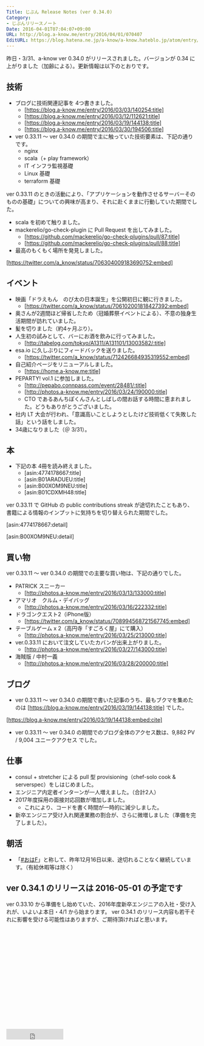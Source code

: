 ```yaml
---
Title: じぶん Release Notes (ver 0.34.0)
Category:
- じぶんリリースノート
Date: 2016-04-01T07:04:07+09:00
URL: http://blog.a-know.me/entry/2016/04/01/070407
EditURL: https://blog.hatena.ne.jp/a-know/a-know.hateblo.jp/atom/entry/10328537792369298619
---
```


昨日・3/31、a-know ver 0.34.0 がリリースされました。バージョンが 0.34 に上がりました（加齢による）。更新情報は以下のとおりです。




<!-- more -->




## 技術
* ブログに技術関連記事を 4つ書きました。
    * [https://blog.a-know.me/entry/2016/03/03/140254:title]
    * [https://blog.a-know.me/entry/2016/03/12/112621:title]
    * [https://blog.a-know.me/entry/2016/03/19/144138:title]
    * [https://blog.a-know.me/entry/2016/03/30/194506:title]
* ver 0.33.11 〜 ver 0.34.0 の期間で主に触っていた技術要素は、下記の通りです。
    * nginx
    * scala（+ play framework）
    * IT インフラ監視基礎
    * Linux 基礎
    * terraform 基礎


ver 0.33.11 のときの活動により、「アプリケーションを動作させるサーバーそのものの基礎」についての興味が高まり、それに赴くままに行動していた期間でした。


* scala を初めて触りました。
* mackerelio/go-check-plugin に Pull Request を出してみました。
    * [https://github.com/mackerelio/go-check-plugins/pull/87:title]
    * [https://github.com/mackerelio/go-check-plugins/pull/88:title]
* 最高のもくもく場所を発見しました。


[https://twitter.com/a_know/status/706304009183690752:embed]



## イベント

* 映画「ドラえもん　のび太の日本誕生」を公開初日に観に行きました。
    * [https://twitter.com/a_know/status/706102001818427392:embed]
* 奥さんが2週間ほど帰省したため（冠婚葬祭イベントによる）、不意の独身生活期間が訪れていました。
* 髪を切りました（約4ヶ月ぶり）。
* 人生初の試みとして、バーにお酒を飲みに行ってみました。
    * [http://tabelog.com/tokyo/A1311/A131101/13003582/:title]
* esa.io に久しぶりにフィードバックを送りました。
    * [https://twitter.com/a_know/status/712426684935319552:embed]
* 自己紹介ページをリニューアルしました。
    * [https://home.a-know.me:title]
* PEPARTY! vol.1 に参加しました。
    * [http://pepabo.connpass.com/event/28481/:title]
    * [http://photos.a-know.me/entry/2016/03/24/190000:title]
    * CTO であるあんちぽくんさんとしばしの間お話する時間に恵まれました。どうもありがとうございました。
* 社内 LT 大会が行われ、「意識高いことしようとしたけど技術低くて失敗した話」という話をしました。
* 34歳になりました（＠ 3/31）。



## 本
* 下記の本 4冊を読み終えました。
    * [asin:4774178667:title]
    * [asin:B01ARADUEU:title]
    * [asin:B00XOM9NEU:title]
    * [asin:B01CDXMH48:title]





ver 0.33.11 で GitHub の public contributions streak が途切れたこともあり、書籍による情報のインプットに気持ちを切り替えられた期間でした。




[asin:4774178667:detail]





[asin:B00XOM9NEU:detail]





## 買い物
ver 0.33.11 〜 ver 0.34.0 の期間での主要な買い物は、下記の通りでした。


* PATRICK スニーカー
    * [http://photos.a-know.me/entry/2016/03/13/133000:title]
* アマリオ　クルム・デイバッグ
    * [http://photos.a-know.me/entry/2016/03/16/222332:title]
* ドラゴンクエスト2（iPhone版）
    * [https://twitter.com/a_know/status/708994568721567745:embed]
* テーブルゲーム x 2（高円寺「すごろく屋」にて購入）
    * [http://photos.a-know.me/entry/2016/03/25/213000:title]
* ver.0.33.11 において注文していたカバンが出来上がりました。
    * [http://photos.a-know.me/entry/2016/03/27/143000:title]
* 海賊版 / 中村一義
    * [http://photos.a-know.me/entry/2016/03/28/200000:title]


## ブログ
* ver 0.33.11 〜 ver 0.34.0 の期間で書いた記事のうち、最もブクマを集めたのは [https://blog.a-know.me/entry/2016/03/19/144138:title] でした。




[https://blog.a-know.me/entry/2016/03/19/144138:embed:cite]




* ver 0.33.11 〜 ver 0.34.0 の期間でのブログ全体のアクセス数は、9,882 PV / 9,004 ユニークアクセス でした。



## 仕事

* consul + stretcher による pull 型 provisioning（chef-solo cook & serverspec）をしはじめました。
* エンジニア内定者インターンが一人増えました。（合計2人）
* 2017年度採用の面接対応回数が増加しました。
    * これにより、コードを書く時間が一時的に減少しました。
* 新卒エンジニア受け入れ関連業務の割合が、さらに微増しました（準備を完了しました）。



## 朝活

* 「[#おはF](https://twitter.com/hashtag/%E3%81%8A%E3%81%AFF?src=hash)」と称して、昨年12月16日以来、途切れることなく継続しています。（有給休暇等は除く）


## ver 0.34.1 のリリースは 2016-05-01 の予定です

ver 0.33.10 から準備をし始めていた、2016年度新卒エンジニアの入社・受け入れが、いよいよ本日・4/1  から始まります。
ver 0.34.1 のリリース内容も若干それに影響を受ける可能性はありますが、ご期待頂ければと思います。


<script async src="//pagead2.googlesyndication.com/pagead/js/adsbygoogle.js"></script>
<!-- article-bottom2 -->
<ins class="adsbygoogle"
     style="display:inline-block;width:300px;height:250px"
     data-ad-client="ca-pub-3463034538369189"
     data-ad-slot="5274552934"></ins>
<script>
(adsbygoogle = window.adsbygoogle || []).push({});
</script>


<iframe src="http://blog.hatena.ne.jp/a-know/a-know.hateblo.jp/subscribe/iframe" allowtransparency="true" frameborder="0" scrolling="no" width="150" height="28"></iframe>
